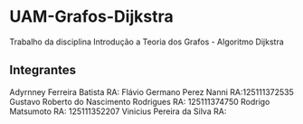 # UAM-Grafos-Dijkstra
Trabalho da disciplina Introdução a Teoria dos Grafos - Algoritmo Dijkstra

## Integrantes
Adyrnney Ferreira Batista RA:
Flávio Germano Perez Nanni RA:125111372535
Gustavo Roberto do Nascimento Rodrigues RA: 125111374750
Rodrigo Matsumoto RA: 125111352207
Vinicius Pereira da Silva RA: